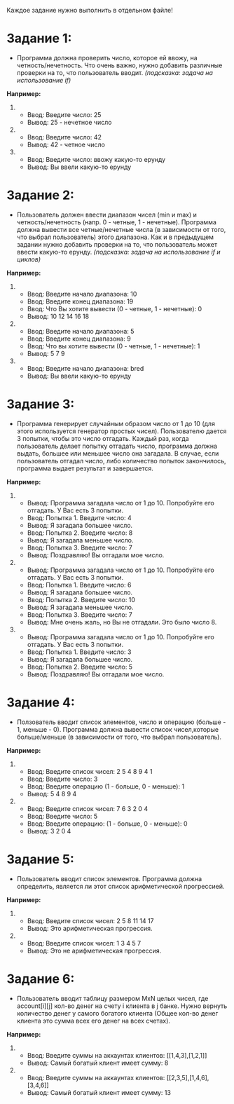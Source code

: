 Каждое задание нужно выполнить в отдельном файле!

# Задание 1:
  - Программа должна проверить число, которое ей ввожу, на четность/нечетность. Что очень важно,
    нужно добавить различные проверки на то, что пользователь вводит. *(подсказка: задача на использование if)*
  
  **Например:**
  
  1. - Ввод: Введите число: 25
     - Вывод: 25 - нечетное число
  
  2. - Ввод: Введите число: 42
     - Вывод: 42 - четное число
     
  3. - Ввод: Введите число: ввожу какую-то ерунду
     - Вывод: Вы ввели какую-то ерунду
     
     
# Задание 2:
  - Пользователь должен ввести диапазон чисел (min и max) и четность/нечетность (напр. 0 - четные, 1 - нечетные). 
    Программа должна вывести все четные/нечетные числа (в зависимости от того, что выбрал пользователь) этого диапазона.
    Как и в предыдущем задании нужно добавить проверки на то, что пользователь может ввести какую-то ерунду.
    *(подсказка: задача на использование if и циклов)*
    
  **Например:**
  
  1. - Ввод: Введите начало диапазона: 10
     - Ввод: Введите конец диапазона: 19
     - Ввод: Что Вы хотите вывести (0 - четные, 1 - нечетные): 0
     - Вывод: 10 12 14 16 18
     
  2. - Ввод: Введите начало диапазона: 5
     - Ввод: Введите конец диапазона: 9
     - Ввод: Что вы хотите вывести (0 - четные, 1 - нечетные): 1
     - Вывод: 5 7 9
     
  3. - Ввод: Введите начало диапазона: bred
     - Вывод: Вы ввели какую-то ерунду

# Задание 3:
  - Программа генерирует случайным образом число от 1 до 10 (для этого используется генератор простых чисел). Пользователю
    дается 3 попытки, чтобы это число отгадать. Каждый раз, когда пользователь делает попытку отгадать число, программа должна
    выдать, большее или меньшее число она загадала. В случае, если пользователь отгадал число, либо количество попыток закончилось,
    программа выдает результат и завершается.
    
  **Например:**
  
  1. - Вывод: Программа загадала число от 1 до 10. Попробуйте его отгадать. У Вас есть 3 попытки.
     - Ввод:  Попытка 1. Введите число: 4
     - Вывод: Я загадала большее число.
     - Ввод:  Попытка 2. Введите число: 8
     - Вывод: Я загадала меньшее число.
     - Ввод:  Попытка 3. Введите число: 7
     - Вывод: Поздравляю! Вы отгадали мое число.
  
  2. - Вывод: Программа загадала число от 1 до 10. Попробуйте его отгадать. У Вас есть 3 попытки.
     - Ввод:  Попытка 1. Введите число: 6
     - Вывод: Я загадала большее число.
     - Ввод:  Попытка 2. Введите число: 10
     - Вывод: Я загадала меньшее число.
     - Ввод:  Попытка 3. Введите число: 7
     - Вывод: Мне очень жаль, но Вы не отгадали. Это было число 8.

  3. - Вывод: Программа загадала число от 1 до 10. Попробуйте его отгадать. У Вас есть 3 попытки.
     - Ввод:  Попытка 1. Введите число: 3
     - Вывод: Я загадала большее число.
     - Ввод:  Попытка 2. Введите число: 5
     - Вывод: Поздравляю! Вы отгадали мое число.

# Задание 4:
  - Ползователь вводит список элементов, число и операцию (больше - 1, меньше - 0). Программа должна вывести список чисел,которые
    больше/меньше (в зависимости от того, что выбрал пользователь).
    
  **Например:**
  
  1. - Ввод: Введите список чисел: 2 5 4 8 9 4 1
     - Ввод: Введите число: 3
     - Ввод: Введите операцию (1 - больше, 0 - меньше): 1
     - Вывод: 5 4 8 9 4
  
  2. - Ввод: Введите список чисел: 7 6 3 2 0 4
     - Ввод: Введите число: 5
     - Ввод: Введите операцию: (1 - больше, 0 - меньше): 0
     - Вывод: 3 2 0 4

# Задание 5:
  - Пользователь вводит список элементов. Программа должна определить, является ли этот список арифметической прогрессией.
  
  **Например:**
  
  1. - Ввод: Введите список чисел: 2 5 8 11 14 17
     - Вывод: Это арифметическая прогрессия.
  
  2. - Ввод: Введите список чисел: 1 3 4 5 7
     - Вывод: Это не арифметическая прогрессия.

# Задание 6:
  - Пользователь вводит таблицу размером MxN целых чисел, где account[i][j] кол-во денег на счету i клиента в j банке. Нужно вернуть количество денег у самого богатого клиента (Общее кол-во денег клиента это сумма всех его денег на всех счетах).
  
  **Например:**
  
  1. - Ввод: Введите суммы на аккаунтах клиентов: [[1,4,3],[1,2,1]]
     - Вывод: Самый богатый клиент имеет сумму: 8
     
  2. - Ввод: Введите суммы на аккаунтах клиентов: [[2,3,5],[1,4,6],[3,4,6]]
     - Вывод: Самый богатый клиент имеет сумму: 13
